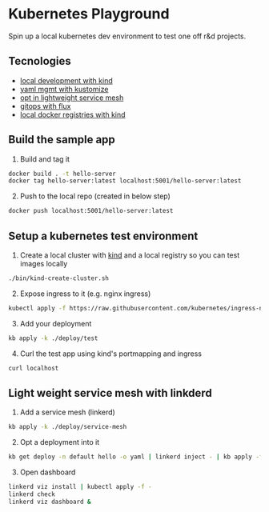 # Kubernetes Playground

Spin up a local kubernetes dev environment to test one off r&d projects.

## Tecnologies
- [local development with kind](https://kind.sigs.k8s.io/docs/user/quick-start/)
- [yaml mgmt with kustomize](https://kubectl.docs.kubernetes.io/guides/introduction/kustomize/)
- [opt in lightweight service mesh](https://linkerd.io/2.11/getting-started/)
- [gitops with flux](https://fluxcd.io/docs/get-started/)
- [local docker registries with kind](https://kind.sigs.k8s.io/docs/user/local-registry/)

## Build the sample app

1. Build and tag it
```bash
docker build . -t hello-server
docker tag hello-server:latest localhost:5001/hello-server:latest
```

2. Push to the local repo (created in below step)
```bash
docker push localhost:5001/hello-server:latest
```

## Setup a kubernetes test environment

1. Create a local cluster with [kind](https://kind.sigs.k8s.io/docs/user/quick-start/) and a local registry so you can test images locally
```bash
./bin/kind-create-cluster.sh
```

2. Expose ingress to it (e.g. nginx ingress)
```bash
kubectl apply -f https://raw.githubusercontent.com/kubernetes/ingress-nginx/main/deploy/static/provider/kind/deploy.yaml
```

3. Add your deployment
```bash 
kb apply -k ./deploy/test
```

4. Curl the test app using kind's portmapping and ingress
```bash
curl localhost
```

## Light weight service mesh with linkderd

1. Add a service mesh (linkerd)
```bash
kb apply -k ./deploy/service-mesh
```

2. Opt a deployment into it
```bash
kb get deploy -n default hello -o yaml | linkerd inject - | kb apply -f -
```

3. Open dashboard
```bash
linkerd viz install | kubectl apply -f -
linkerd check
linkerd viz dashboard &
```
